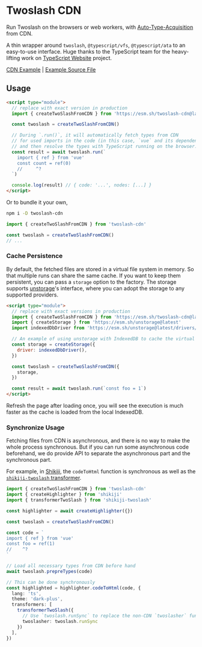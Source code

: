 # Twoslash CDN

Run Twoslash on the browsers or web workers, with [Auto-Type-Acquisition](https://www.typescriptlang.org/play#example/automatic-type-acquisition) from CDN.

A thin wrapper around `twoslash`, `@typescript/vfs`, `@typescript/ata` to an easy-to-use interface. Huge thanks to the TypeScript team for the heavy-lifting work on [TypeScript Website](https://github.com/microsoft/TypeScript-Website) project.

[CDN Example](https://twoslash-cdn-examples.netlify.app/) | [Example Source File](https://github.com/antfu/twoslashes/blob/main/packages/twoslash-cdn/examples/index.html)

## Usage

```html
<script type="module">
  // replace with exact version in production
  import { createTwoSlashFromCDN } from 'https://esm.sh/twoslash-cdn@latest'

  const twoslash = createTwoSlashFromCDN()

  // During `.run()`, it will automatically fetch types from CDN
  // for used imports in the code (in this case, `vue` and its dependencies),
  // and then resolve the types with TypeScript running on the browser.
  const result = await twoslash.run(`
    import { ref } from 'vue'
    const count = ref(0)
    //     ^?
  `)

  console.log(result) // { code: '...', nodes: [...] }
</script>
```

Or to bundle it your own,

```bash
npm i -D twoslash-cdn
```

```ts twoslash
import { createTwoSlashFromCDN } from 'twoslash-cdn'

const twoslash = createTwoSlashFromCDN()
// ...
```

### Cache Persistence

By default, the fetched files are stored in a virtual file system in memory. So that multiple runs can share the same cache. If you want to keep them persistent, you can pass a `storage` option to the factory. The storage supports [unstorage](https://github.com/unjs/unstorage)'s interface, where you can adopt the storage to any supported providers.

```html
<script type="module">
  // replace with exact versions in production
  import { createTwoSlashFromCDN } from 'https://esm.sh/twoslash-cdn@latest'
  import { createStorage } from 'https://esm.sh/unstorage@latest'
  import indexedDbDriver from 'https://esm.sh/unstorage@latest/drivers/indexedb'

  // An example of using unstorage with IndexedDB to cache the virtual file system
  const storage = createStorage({
    driver: indexedDbDriver(),
  })

  const twoslash = createTwoSlashFromCDN({
    storage,
  })

  const result = await twoslash.run(`const foo = 1`)
</script>
```

Refresh the page after loading once, you will see the execution is much faster as the cache is loaded from the local IndexedDB.

### Synchronize Usage

Fetching files from CDN is asynchronous, and there is no way to make the whole process synchronous. But if you can run some asynchronous code beforehand, we do provide API to separate the asynchronous part and the synchronous part.

For example, in [Shikiji](https://shikiji.netlify.app/), the `codeToHtml` function is synchronous as well as the [`shikiji-twoslash` transformer](https://shikiji.netlify.app/packages/twoslash).

```ts
import { createTwoSlashFromCDN } from 'twoslash-cdn'
import { createHighlighter } from 'shikiji'
import { transformerTwoSlash } from 'shikiji-twoslash'

const highlighter = await createHighlighter({})

const twoslash = createTwoSlashFromCDN()

const code = `
import { ref } from 'vue'
const foo = ref(1)
//    ^?
`

// Load all necessary types from CDN before hand
await twoslash.prepreTypes(code)

// This can be done synchronously
const highlighted = highlighter.codeToHtml(code, {
  lang: 'ts',
  theme: 'dark-plus',
  transformers: [
    transformerTwoSlash({
      // Use `twoslash.runSync` to replace the non-CDN `twoslasher` function
      twoslasher: twoslash.runSync
    })
  ],
})
```
